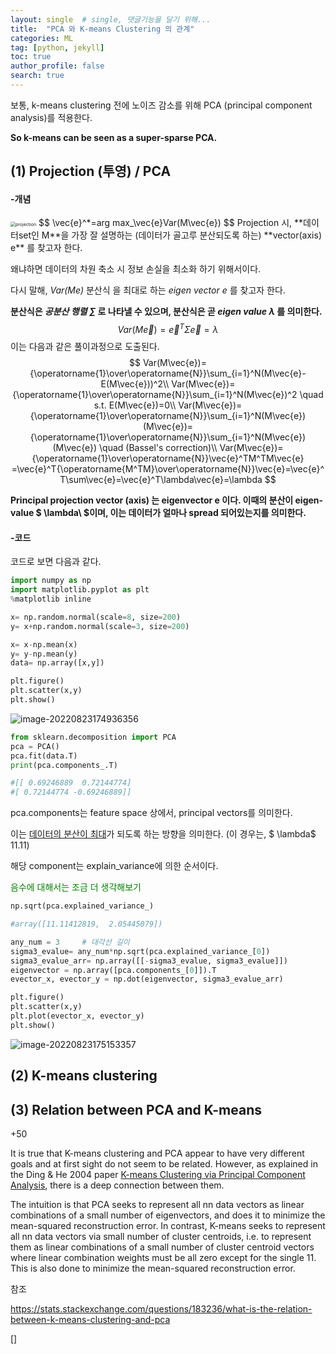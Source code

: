 ```yaml
---
layout: single  # single, 댓글기능을 달기 위해...
title:  "PCA 와 K-means Clustering 의 관계"
categories: ML
tag: [python, jekyll]
toc: true
author_profile: false
search: true
---
```




보통, k-means clustering 전에 노이즈 감소를 위해 PCA (principal component analysis)를 적용한다. 

 **So k-means can be seen as a super-sparse PCA.**



## (1) Projection (투영) / PCA

#### -개념



<img src="../images/2022-08-23-clustering/projection.jpg" alt="projection" style="zoom: 50%;" />
$$
\vec{e}^*=arg max_\vec{e}Var(M\vec{e})
$$
Projection 시, **데이터set인 M**을 가장 잘 설명하는 (데이터가 골고루 분산되도록 하는)  **vector(axis) e** 를 찾고자 한다.

왜냐하면 데이터의 차원 축소 시 정보 손실을 최소화 하기 위해서이다.

다시 말해, *Var(Me)* 분산식 을 최대로 하는 *eigen vector e* 를 찾고자 한다. 



**분산식은 *공분산 행렬 $\sum$*  로 나타낼 수 있으며, 분산식은 곧 *eigen value $\lambda$* 를 의미한다.**
$$
Var(M\vec{e})=\vec{e}^T \Sigma  \vec{e}=\lambda
$$
이는 다음과 같은 풀이과정으로 도출된다.
$$
Var(M\vec{e})={\operatorname{1}\over\operatorname{N}}\sum_{i=1}^N(M\vec{e}-E(M\vec{e}))^2\\
Var(M\vec{e})={\operatorname{1}\over\operatorname{N}}\sum_{i=1}^N(M\vec{e})^2 \quad   s.t. E(M\vec{e})=0\\
Var(M\vec{e})={\operatorname{1}\over\operatorname{N}}\sum_{i=1}^N(M\vec{e})(M\vec{e})={\operatorname{1}\over\operatorname{N}}\sum_{i=1}^N(M\vec{e})(M\vec{e})  \quad  (Bassel's correction)\\
Var(M\vec{e})={\operatorname{1}\over\operatorname{N}}\vec{e}^TM^TM\vec{e}
=\vec{e}^T{\operatorname{M^TM}\over\operatorname{N}}\vec{e}=\vec{e}^T\sum\vec{e}=\vec{e}^T\lambda\vec{e}=\lambda
$$

**Principal projection vector (axis) 는 eigenvector e 이다. 이때의 분산이 eigen-value $ \lambda\ $이며, 이는 데이터가 얼마나 spread 되어있는지를 의미한다.**





#### -코드

코드로 보면 다음과 같다.

```python
import numpy as np
import matplotlib.pyplot as plt
%matplotlib inline

x= np.random.normal(scale=8, size=200)
y= x+np.random.normal(scale=3, size=200)

x= x-np.mean(x)
y= y-np.mean(y)
data= np.array([x,y])

plt.figure()
plt.scatter(x,y)
plt.show()
```

![image-20220823174936356](../images/2022-08-23-clustering/image-20220823174936356.png)

```python
from sklearn.decomposition import PCA
pca = PCA()
pca.fit(data.T)
print(pca.components_.T)

#[[ 0.69246889  0.72144774]
#[ 0.72144774 -0.69246889]]
```

pca.components는 feature space 상에서, principal vectors를 의미한다. 

이는 <u>데이터의 분산이 최대</u>가 되도록 하는 방향을 의미한다. (이 경우는, $ \lambda$ 11.11)

해당 component는 explain_variance에 의한 순서이다.

<span style="color:green">음수에 대해서는 조금 더 생각해보기</span>

```python
np.sqrt(pca.explained_variance_)

#array([11.11412819,  2.05445079])
```

```python
any_num = 3     # 대각선 길이
sigma3_evalue= any_num*np.sqrt(pca.explained_variance_[0])
sigma3_evalue_arr= np.array([[-sigma3_evalue, sigma3_evalue]])
eigenvector = np.array([pca.components_[0]]).T
evector_x, evector_y = np.dot(eigenvector, sigma3_evalue_arr)

plt.figure()
plt.scatter(x,y)
plt.plot(evector_x, evector_y)
plt.show()
```

![image-20220823175153357](../images/2022-08-23-clustering/image-20220823175153357.png)







## (2) K-means clustering

## (3) Relation between PCA and K-means

+50



It is true that K-means clustering and PCA appear to have very different goals and at first sight do not seem to be related. However, as explained in the Ding & He 2004 paper [K-means Clustering via Principal Component Analysis](http://ranger.uta.edu/~chqding/papers/KmeansPCA1.pdf), there is a deep connection between them.

The intuition is that PCA seeks to represent all nn data vectors as linear combinations of a small number of eigenvectors, and does it to minimize the mean-squared reconstruction error. In contrast, K-means seeks to represent all nn data vectors via small number of cluster centroids, i.e. to represent them as linear combinations of a small number of cluster centroid vectors where linear combination weights must be all zero except for the single 11. This is also done to minimize the mean-squared reconstruction error.







참조

<https://stats.stackexchange.com/questions/183236/what-is-the-relation-between-k-means-clustering-and-pca>

[]